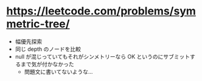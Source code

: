 # https://leetcode.com/problems/symmetric-tree/

- 幅優先探索
- 同じ depth のノードを比較
- null が混じっていてもそれがシンメトリーなら OK というのにサブミットするまで気が付かなかった
  - 問題文に書いてないような...

